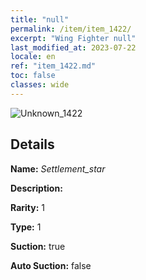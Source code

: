 ```yaml
---
title: "null"
permalink: /item/item_1422/
excerpt: "Wing Fighter null"
last_modified_at: 2023-07-22
locale: en
ref: "item_1422.md"
toc: false
classes: wide
---
```



 ![Unknown_1422](/images/item/Settlement_star_p.png)



## Details

 **Name:** *Settlement_star* 

 **Description:** 

 **Rarity:** 1 

 **Type:** 1 

 **Suction:** true 

 **Auto Suction:** false 


